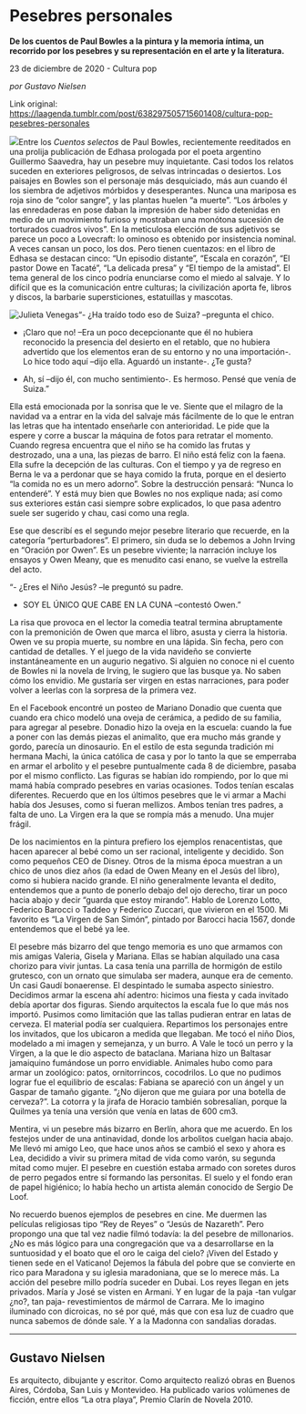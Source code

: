 # Pesebres personales

**De los cuentos de Paul Bowles a la pintura y la memoria íntima, un recorrido por los pesebres y su representación en el arte y la literatura.**

23 de diciembre de 2020 - Cultura pop

_por Gustavo Nielsen_

Link original: https://laagenda.tumblr.com/post/638297505715601408/cultura-pop-pesebres-personales

![](https://64.media.tumblr.com/931cc0279b529102644020899e727f07/00e5e7918334e84d-d1/s500x750/b6b50ac9a7bd41267573337eb237d0c7eff314c4.jpg)Entre los *Cuentos selectos* de Paul Bowles, recientemente
reeditados en una prolija publicación de Edhasa prologada por el poeta
argentino Guillermo Saavedra, hay un pesebre muy inquietante. Casi todos los
relatos suceden en exteriores peligrosos, de selvas intrincadas o desiertos.
Los paisajes en Bowles son el personaje más desquiciado, más aun cuando él los
siembra de adjetivos mórbidos y desesperantes. Nunca una mariposa es roja sino
de “color sangre”, y las plantas huelen “a muerte”. “Los árboles y las
enredaderas en pose daban la impresión de haber sido detenidas en medio de un
movimiento furioso y mostraban una monótona sucesión de torturados cuadros
vivos”. En la meticulosa elección de sus adjetivos se parece un poco a
Lovecraft: lo ominoso es obtenido por insistencia nominal. A veces cansan un
poco, los dos. Pero tienen cuentazos: en el libro de Edhasa se destacan cinco:
“Un episodio distante”, “Escala en corazón”, “El pastor Dowe en Tacaté”, “La
delicada presa” y “El tiempo de la amistad”. 
El tema general de los cinco podría enunciarse como el miedo al salvaje.
Y lo difícil que es la comunicación entre culturas; la civilización aporta fe, libros
y discos, la barbarie supersticiones, estatuillas y mascotas. 

![Julieta Venegas](https://64.media.tumblr.com/6a45e1e1dae2659a6b111677eb7b0387/00e5e7918334e84d-4f/s250x400/cf0b02a1ef51b94e1f2758ab014e297744cb7478.jpg)“- ¿Ha traído todo eso de Suiza? –pregunta el chico.

- ¡Claro que no! –Era un poco decepcionante que él no
hubiera reconocido la presencia del desierto en el retablo, que no hubiera
advertido que los elementos eran de su entorno y no una importación-. Lo hice
todo aquí –dijo ella. Aguardó un instante-. ¿Te gusta?

- Ah, sí –dijo él, con mucho sentimiento-. Es hermoso. Pensé
que venía de Suiza.”

Ella está emocionada por la sonrisa que le ve. Siente que el
milagro de la navidad va a entrar en la vida del salvaje más fácilmente de lo
que le entran las letras que ha intentado enseñarle con anterioridad. Le pide
que la espere y corre a buscar la máquina de fotos para retratar el momento.
Cuando regresa encuentra que el niño se ha comido las frutas y destrozado, una
a una, las piezas de barro. El niño está feliz con la faena. Ella sufre la
decepción de las culturas. Con el tiempo y ya de regreso en Berna le va a
perdonar que se haya comido la fruta, porque en el desierto “la comida no es un
mero adorno”. Sobre la destrucción pensará: “Nunca lo entenderé”. Y está muy
bien que Bowles no nos explique nada; así como sus exteriores están casi
siempre sobre explicados, lo que pasa adentro suele ser sugerido y chau, casi
como una regla. 

Ese que describí es el segundo mejor pesebre literario que
recuerde, en la categoría “perturbadores”. El primero, sin duda se lo debemos a
John Irving en “Oración por Owen”. Es un pesebre viviente; la narración incluye
los ensayos y Owen Meany, que es menudito casi enano, se vuelve la estrella del
acto.

“- ¿Eres el Niño Jesús? –le preguntó su padre.

- SOY EL ÚNICO QUE CABE EN LA CUNA –contestó Owen.”

La risa que provoca en el lector la comedia teatral termina
abruptamente con la premonición de Owen que marca el libro, asusta y cierra la
historia. Owen ve su propia muerte, su nombre en una lápida. Sin fecha, pero
con cantidad de detalles. Y el juego de la vida navideño se convierte
instantáneamente en un augurio negativo. Si alguien no conoce ni el cuento de
Bowles ni la novela de Irving, le sugiero que las busque ya. No saben cómo los
envidio. Me gustaría ser virgen en estas narraciones, para poder volver a leerlas
con la sorpresa de la primera vez.

En el Facebook encontré un posteo de Mariano Donadio que cuenta
que cuando era chico modeló una oveja de cerámica, a pedido de su familia, para
agregar al pesebre. Donadio hizo la oveja en la escuela: cuando la fue a poner
con las demás piezas el animalito, que era mucho más grande y gordo, parecía un
dinosaurio. En el estilo de esta segunda tradición mi hermana Machi, la única
católica de casa y por lo tanto la que se emperraba en armar el arbolito y el
pesebre puntualmente cada 8 de diciembre, pasaba por el mismo conflicto. Las
figuras se habían ido rompiendo, por lo que mi mamá había comprado pesebres en
varias ocasiones. Todos tenían escalas diferentes. Recuerdo que en los últimos
pesebres que le vi armar a Machi había dos Jesuses, como si fueran mellizos.
Ambos tenían tres padres, a falta de uno. La Virgen era la que se rompía más a
menudo. Una mujer frágil.

De los nacimientos en la pintura prefiero los ejemplos
renacentistas, que hacen aparecer al bebé como un ser racional,  inteligente y decidido. Son como pequeños
CEO de Disney. Otros de la misma época muestran a un chico de unos diez años
(la edad de Owen Meany en el Jesús del libro), como si hubiera nacido grande.
El niño generalmente levanta el dedito, entendemos que a punto de ponerlo
debajo del ojo derecho, tirar un poco hacia abajo y decir “guarda que estoy
mirando”. Hablo de Lorenzo Lotto, Federico Barocci o Taddeo y Federico Zuccari,
que vivieron en el 1500. Mi favorito es “La Virgen de San Simón“, pintado por
Barocci hacia 1567, donde entendemos que el bebé ya lee.

El pesebre más bizarro del que tengo memoria es uno que
armamos con mis amigas Valeria, Gisela y Mariana. Ellas se habían alquilado una casa
chorizo para vivir juntas. La casa tenía una parrilla de hormigón de estilo
grutesco, con un ornato que simulaba ser madera, aunque era de cemento. Un casi
Gaudí bonaerense. El despintado le sumaba aspecto siniestro. Decidimos armar la
escena ahí adentro: hicimos una fiesta y cada invitado debía aportar dos
figuras. Siendo arquitectos la escala fue lo que más nos importó. Pusimos como
limitación que las tallas pudieran entrar en latas de cerveza. El material
podía ser cualquiera. Repartimos los personajes entre los invitados, que los
ubicaron a medida que llegaban. Me tocó el niño Dios, modelado a mi imagen y
semejanza, y un burro. A Vale le tocó un perro y la Virgen, a la que le dio
aspecto de bataclana. Mariana hizo un Baltasar jamaiquino fumándose un porro
envidiable. Animales hubo como para armar un zoológico: patos, ornitorrincos,
cocodrilos. Lo que no pudimos lograr fue el equilibrio de escalas: Fabiana se
apareció con un ángel y un Gaspar de tamaño gigante. “¿No dijeron que me guiara
por una botella de cerveza?”. La cotorra y la jirafa de Horacio  también sobresalían, porque la Quilmes ya
tenía una versión que venía en latas de 600 cm3.

Mentira, vi un pesebre más bizarro en Berlín, ahora que me
acuerdo.  En los festejos under de una
antinavidad, donde los arbolitos cuelgan hacia abajo. Me llevó mi amigo Leo,
que hace unos años se cambió el sexo y ahora es Lea, decidido a vivir su
primera mitad de vida como varón, su segunda mitad como mujer. El pesebre en
cuestión estaba armado con soretes duros de perro pegados entre sí formando las
personitas. El suelo y el fondo eran de papel higiénico; lo había hecho un
artista alemán conocido de Sergio De Loof.

No recuerdo buenos ejemplos de pesebres en cine. Me duermen
las películas religiosas tipo “Rey de Reyes” o “Jesús de Nazareth”. Pero
propongo una que tal vez nadie filmó todavía: la del pesebre de millonarios.
¿No es más lógico para una congregación que va a desarrollarse en la suntuosidad
y el boato que el oro le caiga del cielo? ¡Viven del Estado y tienen sede en el
Vaticano! Dejemos la fábula del pobre que se convierte en rico para Maradona y
su iglesia maradoniana, que se lo merece más. La acción del pesebre millo
podría suceder en Dubai. Los reyes llegan en jets privados. María y José se
visten en Armani. Y en lugar de la paja -tan vulgar ¿no?, tan paja-
revestimientos de mármol de Carrara. Me lo imagino iluminado con dicroicas, no
sé por qué, más que con esa luz de cuadro que nunca sabemos de dónde sale. Y a la
Madonna con sandalias doradas.



---

 Gustavo Nielsen
----------------

 Es arquitecto, dibujante y escritor. Como arquitecto realizó obras en Buenos Aires, Córdoba, San Luis y Montevideo. Ha publicado varios volúmenes de ficción, entre ellos “La otra playa”, Premio Clarín de Novela 2010.

